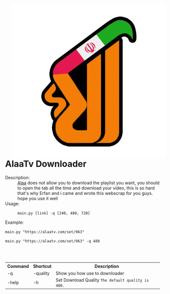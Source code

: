 <img align="left" src="https://raw.githubusercontent.com/MoriXplus/alaatvDownloader/main/alaatvlogo.png" alt="Made with Angular" title="Angular" hspace="20"/>

<h1 align="left" hspace="20">AlaaTv Downloader</h1>
<dl>
  <dt>Description:</dt>
  <dd><a href="https://alaatv.com">Alaa</a> does not allow you to download the playlist you want,
you should to open the tab all the time and download your video, this is so hard
that's why Erfan and i came and wrote this webscrap for you guys.
hope you use it well </dd>


<dt>Usage:</dt>
<dd><pre><code>main.py [link] -q [240, 480, 720]</code></pre>
    <dt>Example:</dt>
<pre><code>main.py "https://alaatv.com/set/963"</code></pre>
<pre><code>main.py "https://alaatv.com/set/963" -q 480</code></pre>

</dd>

<br />
<br />
<table style="width:100%" align="center">
  <tr>
    <th>Command</th>
    <th>Shortcut</th> 
    <th>Description</th>
  </tr>
  <tr>
    <td>-q</td>
    <td>-quality</td>
    <td>Show you how use to downloader</td>
  </tr>
  <tr>
    <td>-help</td>
    <td>-h</td>
    <td>Set Download Quality <code>The default quality is 480.</code></td>
  </tr>
  <tr>
    
    
  </tr>
</table>
<br />
